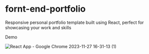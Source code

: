 # fornt-end-portfolio
Responsive personal portfolio template built using React, perfect for showcasing your work and skills

Demo

![React App - Google Chrome 2023-11-27 16-31-13 (1)](https://github.com/bpraveendrpt/fornt-end-portfolio/assets/53850436/bdc96deb-63a6-4520-ad92-37e72953eaab)
